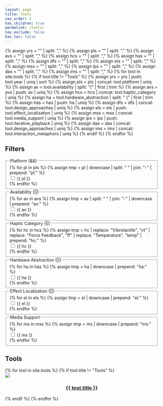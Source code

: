 ```yaml
---
layout: page
title: Tools
nav_order: 2
has_children: true
permalink: /tools/
nav_exclude: false
has_toc: false
---
```

<link rel="stylesheet" href="{{ site.baseurl }}/assets/css/tools-menu.css">

{% assign yrs = "" | split: "," %}
{% assign pls = "" | split: "," %}
{% assign avs = "" | split: "," %}
{% assign hcs = "" | split: "," %}
{% assign has = "" | split: "," %}
{% assign dfs = "" | split: "," %}
{% assign els = "" | split: "," %}
{% assign mss = "" | split: "," %}
{% assign ips = "" | split: "," %}
{% assign das = "" | split: "," %}
{% assign ims = "" | split: "," %}
{% for tool in site.tools %}
    {% if tool.title != "Tools" %}
        {% assign yrs = yrs | push: tool.year | uniq | sort %}
        {% assign pls = pls | concat: tool.platform | uniq %}
        {% assign av = tool.availability | split: "(" | first | trim %}
        {% assign avs = avs | push: av | uniq %}
        {% assign hcs = hcs | concat: tool.haptic_category | uniq %}
        {% assign ha = tool.hardware_abstraction | split: " (" | first | trim %}
        {% assign has = has | push: ha | uniq %}
        {% assign dfs = dfs | concat: tool.design_approaches | uniq %}
        {% assign els = els | push: tool.effect_localization | uniq %}
        {% assign mss = mss | concat: tool.media_support | uniq %}
        {% assign ips = ips | push: tool.iterative_playback | uniq %}
        {% assign das = das | concat: tool.design_approaches | uniq %}
        {% assign ims = ims | concat: tool.interaction_metaphors | uniq %}
    {% endif %}
{% endfor %}

<section class="filter-section">
    <h2>Filters</h2>
    <fieldset>
        <legend>Platform (&&)</legend>
        {% for pl in pls %}
            {% assign tmp = pl | downcase | split: " " | join: "-" | prepend: "pl:" %}
            <div>
                <input class="filter-input filter-input-pl" type="checkbox" id="{{ tmp }}" name="{{ tmp }}" value="{{ tmp }}">
                <label for="{{ tmp }}">{{ pl }}</label>
            </div>
        {% endfor %}
    </fieldset>
    <fieldset>
        <legend>Availability (||)</legend>
        {% for av in avs %}
            {% assign tmp = av | split: " " | join: "-" | downcase  | prepend: "av:" %}
            <div>
                <input class="filter-input filter-input-av" type="checkbox" id="{{ tmp }}" name="{{ tmp }}" value="{{ tmp }}">
                <label for="{{ tmp }}">{{ av }}</label>
            </div>
        {% endfor %}
    </fieldset>
    <fieldset>
        <legend>Haptic Category (||)</legend>
        {% for hc in hcs %}
            {% assign tmp = hc | replace: "Vibrotactile", "vt" | replace: "Force Feedback", "ff" | replace: "Temperature", "temp" | prepend: "hc:" %}
            <div>
                <input class="filter-input filter-input-hc" type="checkbox" id="{{ tmp }}" name="{{ tmp }}" value="{{ tmp }}">
                <label for="{{ tmp }}">{{ hc }}</label>
            </div>
        {% endfor %}
    </fieldset>
    <fieldset>
        <legend>Hardware Abstraction (||)</legend>
        {% for ha in has %}
            {% assign tmp = ha | downcase | prepend: "ha:" %}
            <div>
                <input class="filter-input filter-input-ha" type="checkbox" id="{{ tmp }}" name="{{ tmp }}" value="{{ tmp }}">
                <label for="{{ tmp }}">{{ ha }}</label>
            </div>
        {% endfor %}
    </fieldset>
    <fieldset>
        <legend>Effect Localization (||)</legend>
        {% for el in els %}
            {% assign tmp = el | downcase | prepend: "el:" %}
            <div>
                <input class="filter-input filter-input-el" type="checkbox" id="{{ tmp }}" name="{{ tmp }}" value="{{ tmp }}">
                <label for="{{ tmp }}">{{ el }}</label>
            </div>
        {% endfor %}
    </fieldset>
    <fieldset>
        <legend>Media Support</legend>
        {% for ms in mss %}
            {% assign tmp = ms | downcase | prepend: "ms:" %}
            <div>
                <input class="filter-input filter-input-ms" type="checkbox" id="{{ tmp }}" name="{{ tmp }}" value="{{ tmp }}">
                <label for="{{ tmp }}">{{ ms }}</label>
            </div>
        {% endfor %}
    </fieldset>
    <script type="text/javascript" src="{{ site.baseurl }}/assets/js/filter.js"></script>
</section>

<section>
<h2>Tools</h2>
<div class="list-section">
{% for tool in site.tools %}
    {% if tool.title != "Tools" %}
    <div class="tools-top-div
            year:{{ tool.year }}
            {% for pl in tool.platform %}pl:{{ pl | downcase | split: " " | join: "-" }} {% endfor %}
            av:{{ tool.availability | split: "(" | first | trim | split: " " | join: "-" | downcase }}
            {% for hc in tool.haptic_category %}hc:{{ hc | replace: "Vibrotactile", "vt" | replace: "Force Feedback", "ff" | replace: "Temperature", "temp" }} {% endfor %}
            ha:{{ tool.hardware_abstraction | split: "(" | first | trim | downcase }}
            {% for df in tool.driving_feature %}df:{{ df | downcase }} {% endfor %}
            el:{{ tool.effect_localization | downcase }}
            {% for ms in tool.media_support %}ms:{{ ms | downcase }} {% endfor %}
            ip:{{ tool.iterative_playback | downcase }}
            {% for da in tool.design_approaches %}da:{{ da | downcase }} {% endfor %}
            {% for im in tool.interaction_metaphors %}im:{{ im | downcase }} {% endfor %}
        "><a href="{{ site.baseurl }}{{ tool.url }}">
        <div class="tools-img-div">
            <img src="{{ site.baseurl }}{% if tool.image %}{{ tool.image }}{% else %}/assets/tools/unknown.png{% endif %}">
        </div>
        <div class="tools-label-div">
            <h3 style="text-align: center;word-wrap: anywhere; white-space: normal;">{{ tool.title }}</h3>
        </div>
    </a></div>
    {% endif %}
{% endfor %}
</div>
</section>
